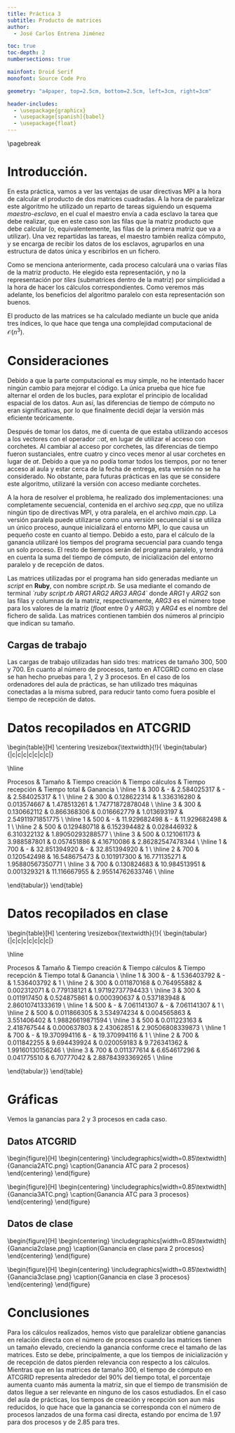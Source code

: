 ```yaml
---
title: Práctica 3
subtitle: Producto de matrices
author:
  - José Carlos Entrena Jiménez

toc: true
toc-depth: 2
numbersections: true

mainfont: Droid Serif
monofont: Source Code Pro

geometry: "a4paper, top=2.5cm, bottom=2.5cm, left=3cm, right=3cm"

header-includes:
  - \usepackage{graphicx}
  - \usepackage[spanish]{babel}
  - \usepackage{float}
---
```

\pagebreak

# Introducción.

En esta práctica, vamos a ver las ventajas de usar directivas MPI a la hora de calcular el producto de dos matrices cuadradas. A la hora de paralelizar este algoritmo he utilizado un reparto de tareas siguiendo un esquema _maestro-esclavo_, en el cual el maestro envía a cada esclavo la tarea que debe realizar, que en este caso son las filas que la matriz producto que debe calcular (o, equivalentemente, las filas de la primera matriz que va a utilizar). Una vez repartidas las tareas, el maestro también realiza cómputo, y se encarga de recibir los datos de los esclavos, agruparlos en una estructura de datos única y escribirlos en un fichero.

Como se menciona anteriormente, cada proceso calculará una o varias filas de la matriz producto. He elegido esta representación, y no la representación por _tiles_ (submatrices dentro de la matriz) por simplicidad a la hora de hacer los cálculos correspondientes. Como veremos más adelante, los beneficios del algoritmo paralelo con esta representación son buenos.

El producto de las matrices se ha calculado mediante un bucle que anida tres índices, lo que hace que tenga una complejidad computacional de $\mathcal{O}(n^3)$.

# Consideraciones

Debido a que la parte computacional es muy simple, no he intentado hacer ningún cambio para mejorar el código. La única prueba que hice fue alternar el orden de los bucles, para explotar el principio de localidad espacial de los datos. Aun así, las diferencias de tiempo de cómputo no eran significativas, por lo que finalmente decidí dejar la versión más eficiente teóricamente.

Después de tomar los datos, me di cuenta de que estaba utilizando accesos a los vectores con el operador _::at_, en lugar de utilizar el acceso con corchetes. Al cambiar al acceso por corchetes, las diferencias de tiempo fueron sustanciales, entre cuatro y cinco veces menor al usar corchetes en lugar de _at_. Debido a que ya no podía tomar todos los tiempos, por no tener acceso al aula y estar cerca de la fecha de entrega, esta versión no se ha considerado. No obstante, para futuras prácticas en las que se considere este algoritmo, utilizaré la versión con acceso mediante corchetes.

A la hora de resolver el problema, he realizado dos implementaciones: una completamente secuencial, contenida en el archivo _seq.cpp_, que no utiliza ningún tipo de directivas MPI, y otra paralela, en el archivo _main.cpp_. La versión paralela puede utilizarse como una versión secuencial si se utiliza un único proceso, aunque inicializará el entorno MPI, lo que causa un pequeño coste en cuanto al tiempo. Debido a esto, para el cálculo de la ganancia utilizaré los tiempos del programa secuencial para cuando tenga un solo proceso. El resto de tiempos serán del programa paralelo, y tendrá en cuenta la suma del tiempo de cómputo, de inicialización del entorno paralelo y de recepción de datos.

Las matrices utilizadas por el programa han sido generadas mediante un _script_ en **Ruby**, con nombre _script.rb_. Se usa mediante el comando de terminal _\`ruby script.rb ARG1 ARG2 ARG3 ARG4\`_ donde _ARG1_ y _ARG2_ son las filas y columnas de la matriz, respectivamente, _ARG3_ es el número tope para los valores de la matriz (_float_ entre $0$ y _ARG3_) y _ARG4_ es el nombre del fichero de salida. Las matrices contienen también dos números al principio que indican su tamaño.

## Cargas de trabajo

Las cargas de trabajo utilizadas han sido tres: matrices de tamaño $300$, $500$ y $700$. En cuanto al número de procesos, tanto en ATCGRID como en clase se han hecho pruebas para $1$, $2$ y $3$ procesos. En el caso de los ordenadores del aula de prácticas, se han utilizado tres máquinas conectadas a la misma subred, para reducir tanto como fuera posible el tiempo de recepción de datos.


# Datos recopilados en ATCGRID

\begin{table}[H]
\centering
\resizebox{\textwidth}{!}{
\begin{tabular}{|c|c|c|c|c|c|c|}

\hline

Procesos  & Tamaño & Tiempo creación & Tiempo cálculos     & Tiempo recepción & Tiempo total   & Ganancia           \\ \hline
1         &  300   &  -              &  2.584025317        &  -               &  2.584025317   &  1                 \\ \hline
2         &  300   &  0.128622314    &  1.336316280        &  0.013574667     &  1.478513261   &  1.74771872878048  \\ \hline
3         &  300   &  0.130662112    &  0.866368306        &  0.016662779     &  1.013693197   &  2.54911971851775  \\ \hline
1         &  500   &  -              &  11.929682498       &  -               &  11.929682498  &  1                 \\ \hline
2         &  500   &  0.129480718    &  6.152394482        &  0.028446932     &  6.310322132   &  1.89050293288577  \\ \hline
3         &  500   &  0.121061173    &  3.988587801        &  0.057451886     &  4.16710086    &  2.86282547478344  \\ \hline
1         &  700   &  -              &  32.851394920       &  -               &  32.851394920  &  1                 \\ \hline
2         &  700   &  0.120542498    &  16.548675473       &  0.101917300     &  16.771135271  &  1.95880567350771  \\ \hline
3         &  700   &  0.130824683    &  10.984513951       &  0.001329321     &  11.116667955  &  2.95514762633746  \\ \hline


\end{tabular}}
\end{table}


# Datos recopilados en clase

\begin{table}[H]
\centering
\resizebox{\textwidth}{!}{
\begin{tabular}{|c|c|c|c|c|c|c|}

\hline

Procesos  & Tamaño & Tiempo creación & Tiempo cálculos     & Tiempo recepción & Tiempo total   & Ganancia           \\ \hline
1         &  300   &  -              &  1.536403792        &  -               &  1.536403792   &  1                 \\ \hline
2         &  300   &  0.011870168    &  0.764955882        &  0.002312071     &  0.779138121   &  1.97192737794433  \\ \hline
3         &  300   &  0.011917450    &  0.524875861        &  0.000390637     &  0.537183948   &  2.86010741333619  \\ \hline
1         &  500   &  -              &  7.061141307        &  -               &  7.061141307   &  1                 \\ \hline
2         &  500   &  0.011866305    &  3.534974234        &  0.004565863     &  3.551406402   &  1.98826619871594  \\ \hline
3         &  500   &  0.011223163    &  2.418767544        &  0.000637803     &  2.43062851    &  2.90506808339873  \\ \hline
1         &  700   &  -              &  19.370994116       &  -               &  19.370994116  &  1                 \\ \hline
2         &  700   &  0.011842255    &  9.694439924        &  0.020059183     &  9.726341362   &  1.99160130156246  \\ \hline
3         &  700   &  0.011377614    &  6.654617296        &  0.041775510     &  6.70777042    &  2.88784393369265  \\ \hline

\end{tabular}}
\end{table}


# Gráficas

Vemos la ganancias para 2 y 3 procesos en cada caso.

## Datos ATCGRID

\begin{figure}[H]
\begin{centering}
\includegraphics[width=0.85\textwidth]{Ganancia2ATC.png}
\caption{Ganancia ATC para 2 procesos}
\end{centering}
\end{figure}

\begin{figure}[H]
\begin{centering}
\includegraphics[width=0.85\textwidth]{Ganancia3ATC.png}
\caption{Ganancia ATC para 3 procesos}
\end{centering}
\end{figure}

## Datos de clase

\begin{figure}[H]
\begin{centering}
\includegraphics[width=0.85\textwidth]{Ganancia2clase.png}
\caption{Ganancia en clase para 2 procesos}
\end{centering}
\end{figure}

\begin{figure}[H]
\begin{centering}
\includegraphics[width=0.85\textwidth]{Ganancia3clase.png}
\caption{Ganancia en clase 3 procesos}
\end{centering}
\end{figure}

# Conclusiones

Para los cálculos realizados, hemos visto que paralelizar obtiene ganancias en relación directa con el número de procesos cuando las matrices tienen un tamaño elevado, creciendo la ganancia conforme crece el tamaño de las matrices. Esto se debe, principalmente, a que los tiempos de inicialización y de recepción de datos pierden relevancia con respecto a los cálculos. Mientras que en las matrices de tamaño $300$, el tiempo de cómputo en ATCGRID representa alrededor del $90\%$ del tiempo total, el porcentaje aumenta cuanto más aumenta la matriz, sin que el tiempo de transmisión de datos llegue a ser relevante en ninguno de los casos estudiados. En el caso del aula de prácticas, los tiempos de creación y recepción son aun más reducidos, lo que hace que la ganancia se corresponda con el número de procesos lanzados de una forma casi directa, estando por encima de $1.97$ para dos procesos y de $2.85$ para tres.
